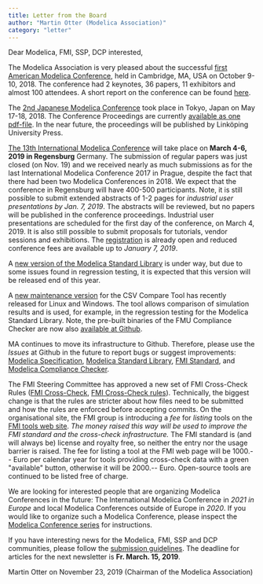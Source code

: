 ```yaml
---
title: Letter from the Board
author: "Martin Otter (Modelica Association)"
category: "letter"
---
```

Dear Modelica, FMI, SSP, DCP interested,

The Modelica Association is very pleased about the successful
[first American Modelica Conference](https://www.modelica.org/events/modelica2018Americas),
held in Cambridge, MA, USA on October 9-10, 2018. The conference had 2 keynotes, 36 papers, 11 exhibitors and almost 100 attendees. A short report on the conference can be found [here](./AMCONF_Event_report.md).

The [2nd Japanese Modelica Conference](https://www.modelica.org/events/modelica2018japan) took place in Tokyo, Japan on May 17-18, 2018.
The Conference Proceedings are currently [available as one pdf-file](https://www.modelica.org/events/modelica2018japan/conference-proceedings/modelica-final-proceedings-2018-Japan.pdf).
In the near future, the proceedings will be published by Linköping University Press.

[The 13th International Modelica Conference](https://www.modelica.org/events/modelica2019)
will take place on **March 4-6, 2019 in Regensburg**
Germany. The submission of regular papers was just closed (on Nov. 19) and we received nearly
as much submissions as for the last International Modelica Conference 2017 in Prague, despite the
fact that there had been two Modelica Conferences in 2018.
We expect that the conference in Regensburg will have 400-500 participants.
Note, it is still possible to submit extended abstracts of 1-2 pages for *industrial user presentations by Jan. 7, 2019*.
The abstracts will be reviewed, but no papers will be published in the conference proceedings.
Industrial user presentations are scheduled for the first day of the conference, on March 4, 2019.
It is also still possible to submit proposals for tutorials, vendor sessions and exhibitions. The
[registration](https://www.easychair.org/my/conference.cgi?a=12889138;conf=modelica2019;welcome=1)
is already open and reduced conference fees are available up to *January 7, 2019*.

A [new version of the Modelica Standard Library](https://github.com/modelica/ModelicaStandardLibrary/releases)
is under way, but due to some issues found in regression testing, it is expected that this version will be
released end of this year.

A [new maintenance version](https://github.com/modelica-tools/csv-compare/releases/tag/v2.0.1)
for the CSV Compare Tool has recently released for Linux and Windows. The tool allows comparison
of simulation results and is used, for example, in the regression testing for the Modelica Standard Library.
Note, the pre-built binaries of the FMU Compliance Checker are now also
[available at Github](https://github.com/modelica-tools/FMUComplianceChecker/releases).

MA continues to move its infrastructure to Github.
Therefore, please use the *Issues* at Github in the future to report bugs or suggest improvements:
[Modelica Specification](https://github.com/modelica/ModelicaSpecification/issues),
[Modelica Standard Library](https://github.com/modelica/ModelicaStandardLibrary/issues),
[FMI Standard](https://github.com/modelica/fmi-standard/issues), and
[Modelica Compliance Checker](https://github.com/modelica/Modelica-Compliance/issues).

The FMI Steering Committee has approved a new set of FMI Cross-Check Rules
([FMI Cross-Check](https://github.com/modelica/fmi-cross-check), 
 [FMI Cross-Check rules](https://github.com/modelica/fmi-cross-check/blob/master/FMI-CROSS-CHECK-RULES.md)).
Technically, the biggest change is that the rules are stricter about how files need to be submitted
and how the rules are enforced before accepting commits.
On the organisational site, the FMI group is introducing a *fee* for *listing* tools on the
[FMI tools web site](https://fmi-standard.org/tools/).
*The money raised this way will be used to improve the FMI standard and the cross-check infrastructure.*
The FMI standard is (and will always be) license and royalty free, so neither the entry nor the usage barrier is raised.
The fee for listing a tool at the FMI web page will be 1000.-- Euro per calendar year for tools providing cross-check
data with a green "available" button, otherwise it will be 2000.-- Euro. Open-source tools are continued to be
listed free of charge.

We are looking for interested people that are organizing Modelica Conferences in the future:
The International Modelica Conference in *2021 in Europe* and local Modelica Conferences
outside of Europe in *2020*. If you would like to organize such a Modelica Conference, please inspect the
[Modelica Conference series](https://www.modelica.org/publications/ModelicaConference)
for instructions.

If you have interesting news for the Modelica, FMI, SSP and DCP communities, please follow the
[submission guidelines](https://newsletter.modelica.org/submission-guidelines.html).
The deadline for articles for the next newsletter is **Fr. March. 15, 2019**.

Martin Otter on November 23, 2019
(Chairman of the Modelica Association)
